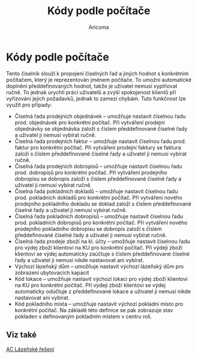 ﻿---
    title: "Kódy podle počítače"
    author: Aricoma
    ms.date: 04/30/2018
    ms.topic: article
    ms.prod: dynamics-nav-2017
    ms.contentlocale: cs-cz
    ms.lasthandoff: 04/30/2018
---

# Kódy podle počítače

Tento číselník slouží k propojení číselných řad a jiných hodnot s konkrétním počítačem, který je reprezentován jménem počítače. To umožní automatické doplnění předdefinovaných hodnot, takže je uživatel nemusí vyplňovat ručně. To jednak urychlí práci uživatelů a zvýší spokojenost klientů při vyřizování jejich požadavků, jednak to zamezí chybám. 
Tuto funkčnost lze využít pro případy:
-	Číselná řada prodejních objednávek – umožňuje nastavit číselnou řadu prod. objednávek pro konkrétní počítač. Při vytváření prodejní objednávky se objednávka založí s číslem předdefinované číselné řady a uživatel ji nemusí vybírat ručně.
-	Číselná řada prodejních faktur – umožňuje nastavit číselnou řadu prod. faktur pro konkrétní počítač. Při vytváření prodejní faktury se faktura založí s číslem předdefinované číselné řady a uživatel ji nemusí vybírat ručně.
-	Číselná řada prodejních dobropisů – umožňuje nastavit číselnou řadu prod. dobropisů pro konkrétní počítač. Při vytváření prodejního dobropisu se dobropis založí s číslem předdefinované číselné řady a uživatel ji nemusí vybírat ručně.
-	Číselná řada pokladních dokladů – umožňuje nastavit číselnou řadu prod. pokladních dokladů pro konkrétní počítač. Při vytváření nového prodejního pokladního dokladu se doklad založí s číslem předdefinované číselné řady a uživatel ji nemusí vybírat ručně.
-	Číselná řada pokladních dobropisů – umožňuje nastavit číselnou řadu prod. pokladních dobropisů pro konkrétní počítač. Při vytváření nového prodejního pokladního dobropisu se dobropis založí s číslem předdefinované číselné řady a uživatel ji nemusí vybírat ručně.
-	Číselná řada prodeje zboží na kl. účty – umožňuje nastavit číselnou řadu pro výdej zboží klientovi na KU pro konkrétní počítač. Při výdeji zboží klientovi se výdej automaticky zaúčtuje s číslem předdefinované číselné řady a uživatel ji nemusí nikde nastavovat ani vybírat.
-	Výchozí lázeňský dům – umožňuje nastavit výchozí lázeňský dům pro zobrazení ubytovacích kapacit
-	Kód lokace – umožňuje nastavit výchozí lokaci pro výdej zboží klientovi na KU pro konkrétní počítač. Při výdeji zboží klientovi se výdej automaticky odúčtuje z předdefinované lokace a uživatel ji nemusí nikde nastavovat ani vybírat.
-	Kód pokladního místa – umožňuje nastavit výchozí pokladní místo pro konkrétní počítač. Na základě této definice se pak zobrazuje stav pokladen s definovaným pokladním místem v centru rolí. 

## <a name="see-also"></a>Viz také
[AC Lázeňské řešení](spa-solution.md)
